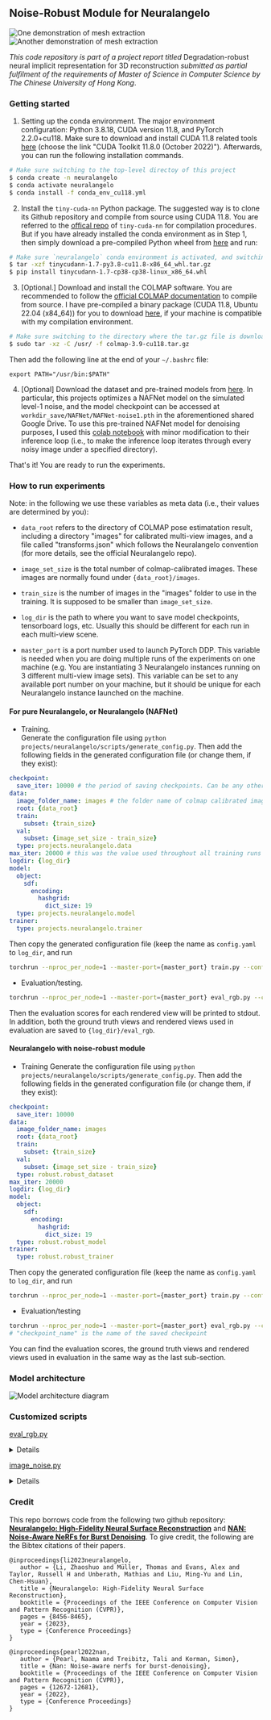 ## Noise-Robust Module for Neuralangelo

<img src="./assets/demo_1.jpg" alt="One demonstration of mesh extraction" />

<img src="./assets/demo_2.jpg" alt="Another demonstration of mesh extraction" />

_This code repository is part of a project report titled_ Degradation-robust neural implicit representation for 3D reconstruction _submitted as partial fulfilment of the requirements of Master of Science in Computer Science by The Chinese University of Hong Kong_. 

### Getting started
1. Setting up the conda environment.  The major environment configuration: Python 3.8.18, CUDA version 11.8, and PyTorch 2.2.0+cu118. Make sure to download and install CUDA 11.8 related tools [here](https://developer.nvidia.com/cuda-toolkit-archive) (choose the link "CUDA Toolkit 11.8.0 (October 2022)"). Afterwards, you can run the following installation commands.
```bash
# Make sure switching to the top-level directoy of this project 
$ conda create -n neuralangelo
$ conda activate neuralangelo
$ conda install -f conda_env_cu118.yml
```

2. Install the `tiny-cuda-nn` Python package. The suggested way is to clone its Github repository and compile from source using CUDA 11.8. You are referred to the [offical repo](https://github.com/NVlabs/tiny-cuda-nn/) of `tiny-cuda-nn` for compilation procedures. But if you have already installed the conda environment as in Step 1, then simply download a pre-compiled Python wheel from [here](https://drive.google.com/file/d/1r_4QwwymOcU8ZWhujQwEHYTOXEtTaBxG/view?usp=drive_link) and run:

```bash
# Make sure `neuralangelo` conda environment is activated, and switching to the directory where the wheel is downloaded 
$ tar -xzf tinycudann-1.7-py3.8-cu11.8-x86_64_whl.tar.gz
$ pip install tinycudann-1.7-cp38-cp38-linux_x86_64.whl
```
3. [Optional.] Download and install the COLMAP software. You are recommended to follow the [official COLMAP documentation](https://colmap.github.io/install.html) to compile from source. I have pre-compiled a binary package (CUDA 11.8, Ubuntu 22.04 (x84_64)) for you to download [here](https://drive.google.com/file/d/13VH6OoE9kBrV_8-00IPif2yVLnHLQdly/view?usp=drive_link), if your machine is compatible with my compilation environment.
```bash
# Make sure switching to the directory where the tar.gz file is downloaded
$ sudo tar -xz -C /usr/ -f colmap-3.9-cu118.tar.gz
```
Then add the following line at the end of your `~/.bashrc` file:
```
export PATH="/usr/bin:$PATH"
```

4. [Optional] Download the dataset and pre-trained models from [here](https://drive.google.com/drive/folders/1e8ehizTqhDj3KTZCLB8YYvEKfGu-M8FL?usp=drive_link). In particular, this projects optimizes a NAFNet model on the simulated level-1 noise, and the model checkpoint can be accessed at `workdir_save/NAFNet/NAFNet-noise1.pth` in the aforementioned shared Google Drive. To use this pre-trained NAFNet model for denoising purposes, I used this [colab notebook](https://colab.research.google.com/drive/1dkO5AyktmBoWwxBwoKFUurIDn0m4qDXT?usp=sharing#scrollTo=6tyWI0qpd89Z) with minor modification to their inference loop (i.e., to make the inference loop iterates through every noisy image under a specified directory).

That's it! You are ready to run the experiments.

### How to run experiments
Note: in the following we use these variables as meta data (i.e., their values are determined by you):   
+ `data_root` refers to the directory of COLMAP pose estimatation result, including a directory "images" for calibrated multi-view images, and a file called "transforms.json" which follows the Neuralangelo convention (for more details, see the official Neuralangelo repo).

+ `image_set_size` is the total number of colmap-calibrated images. These images are normally found under `{data_root}/images`.

+ `train_size` is the number of images in the "images" folder to use in the training. It is supposed to be smaller than `image_set_size`.

+ `log_dir` is the path to where you want to save model checkpoints, tensorboard logs, etc. Usually this should be different for each run in each multi-view scene. 

+ `master_port` is a port number used to launch PyTorch DDP. This variable is needed when you are doing multiple runs of the experiments on one machine (e.g. You are instantiating 3 Neuralangelo instances running on 3 different multi-view image sets). This variable can be set to any available port number on your machine, but it should be unique for each Neuralangelo instance launched on the machine.

#### For pure Neuralangelo, or Neuralangelo (NAFNet)
  + Training.  
  Generate the configuration file using `python projects/neuralangelo/scripts/generate_config.py`. Then add the following fields in the generated configuration file (or change them, if they exist):
  ```yaml
  checkpoint:
    save_iter: 10000 # the period of saving checkpoints. Can be any other value  
  data:
    image_folder_name: images # the folder name of colmap calibrated images, by default it is "images"
    root: {data_root} 
    train:
      subset: {train_size}
    val: 
      subset: {image_set_size - train_size}
    type: projects.neuralangelo.data
  max_iter: 20000 # this was the value used throughout all training runs
  logdir: {log_dir}
  model:
    object:
      sdf:
        encoding:
          hashgrid:
            dict_size: 19
    type: projects.neuralangelo.model
  trainer:
    type: projects.neuralangelo.trainer
  ```
  Then copy the generated configuration file (keep the name as `config.yaml` to `log_dir`, and run  
  ```bash
  torchrun --nproc_per_node=1 --master-port={master_port} train.py --config {log_dir}/config.yaml 
  ```
  + Evaluation/testing.
  ```bash
  torchrun --nproc_per_node=1 --master-port={master_port} eval_rgb.py --config={log_dir}/config.yaml --checkpoint={log_dir}/{checkpoint_name} --dump_dir={log_dir}/eval_rgb
  ```
  Then the evaluation scores for each rendered view will be printed to stdout. In addition, both the ground truth views and rendered views used in evaluation are saved to `{log_dir}/eval_rgb`.


#### Neuralangelo with noise-robust module
  + Training
  Generate the configuration file using `python projects/neuralangelo/scripts/generate_config.py`. Then add the following fields in the generated configuration file (or change them, if they exist):

  ```yaml
  checkpoint:
    save_iter: 10000 
  data:
    image_folder_name: images 
    root: {data_root} 
    train:
      subset: {train_size}
    val: 
      subset: {image_set_size - train_size}
    type: robust.robust_dataset
  max_iter: 20000 
  logdir: {log_dir}
  model:
    object:
      sdf:
        encoding:
          hashgrid:
            dict_size: 19  
    type: robust.robust_model
  trainer:
    type: robust.robust_trainer
  ```
  Then copy the generated configuration file (keep the name as `config.yaml` to `log_dir`, and run  
  ```bash
  torchrun --nproc_per_node=1 --master-port={master_port} train.py --config {log_dir}/config.yaml 
  ```
  + Evaluation/testing  
  ```bash
  torchrun --nproc_per_node=1 --master-port={master_port} eval_rgb.py --config={log_dir}/config.yaml --checkpoint={log_dir}/{checkpoint_name} --dump_dir={log_dir}/eval_rgb --nan
  # "checkpoint_name" is the name of the saved checkpoint 
  ```
  You can find the evaluation scores, the ground truth views and rendered views used in evaluation in the same way as the last sub-section.

### Model architecture

<img src="./assets/NAN-Revised.png" alt="Model architecture diagram"/>


### Customized scripts

[eval_rgb.py](./eval_rgb.py)  
<details span>
This is a script that can load a pretrained Neuralangelo model and output pairs of a source RGB image and RGB image rendered from same viewing direction as the source image. It also outputs a camera pose matrix (compressed .npz file) associated with that rendered RGB image.   

<b> How to run it</b>  
Depending on the method type you choose, this script takes different command line arguments. Please refer to [How to run the experiments](#how-to-run-experiments) section for instructions. The following is further explanation about what this script does.

At the current stage, it is required that before executing this script, the same set of RGB images & `transforms.json` that was used to train the Neuralangelo model must be present. This can be configured by setting `data.root` in the Neuralangelo configuration file or by `--data.root` command line argument.

```yaml
checkpoint:
  ...
cudnn:
  ...
data:
  image_folder_name: images 
  root: /path/to/train/data <== Set this
  ...
```

Note that for Neuralangelo trained on noisy images, the `data.image_folder_name` field is the name of the folder containing noisy images (e.g., "images_noise1"), while during evaluation this is the name of the folder containing clean images (i.e., "images"). This is because during training with noisy images, a ground truth image IS a noisy image, while during evaluation, we should compare the rendered view with a clean image.

<b>The output format</b>  
By default, the script will assign an interger id (starting from 0) to the output file each time an image is rendered from a viewing direction. So the names of outputs will be:

| Type of file | File name |
| -- | -- |
|Rendered RGB image | rendered_rgb_{id} |
|Training RGB image with the same viewing direction | gt_rgb_{id} |
|Camera pose matrix | pose_{id}.npz |

Remark: you can obtain the camera pose matrix by `numpy.load("pose_{id}.npz")["pose"]`. You can control how many images are rendered from model and the rendered image resolution by modifying the following config values in Neuralangelo configuration file.

```yaml
data:
    val:
        batch_size: 2   
        image_size:
        - 300 <== rendered image height
        - 400 <== rendered image width
        max_viz_samples: 16
        subset: 4 <== number of rendered images you want
```
</details>

[image_noise.py](./robust/image_noise.py)
<details span>

This script was used to add simulated noise to clean multi-view images. By default it will write out images with two levels of noise (with noise parameters hard-coded in this script) into two folders called `images_noise1` and `images_noise2`. If you want to apply it to your own dataset, make sure to set properly the `scene_roots` variable in the script, or you can run the script and provide the `--root` command line argument. Note: Run `python ./robust/image_noise.py --help` to see more of its usage.
</details>

### Credit

This repo borrows code from the following two github repository: [**Neuralangelo: High-Fidelity Neural Surface Reconstruction**](https://github.com/NVlab/neuralangelo) and [**NAN: Noise-Aware NeRFs for Burst Denoising**](https://github.com/NaamaPearl/nan). To give credit, the following are the Bibtex citations of their papers.

```text
@inproceedings{li2023neuralangelo,
   author = {Li, Zhaoshuo and Müller, Thomas and Evans, Alex and Taylor, Russell H and Unberath, Mathias and Liu, Ming-Yu and Lin, Chen-Hsuan},
   title = {Neuralangelo: High-Fidelity Neural Surface Reconstruction},
   booktitle = {Proceedings of the IEEE Conference on Computer Vision and Pattern Recognition (CVPR)},
   pages = {8456-8465},
   year = {2023},
   type = {Conference Proceedings}
}

@inproceedings{pearl2022nan,
   author = {Pearl, Naama and Treibitz, Tali and Korman, Simon},
   title = {Nan: Noise-aware nerfs for burst-denoising},
   booktitle = {Proceedings of the IEEE Conference on Computer Vision and Pattern Recognition (CVPR)},
   pages = {12672-12681},
   year = {2022},
   type = {Conference Proceedings}
}

```



